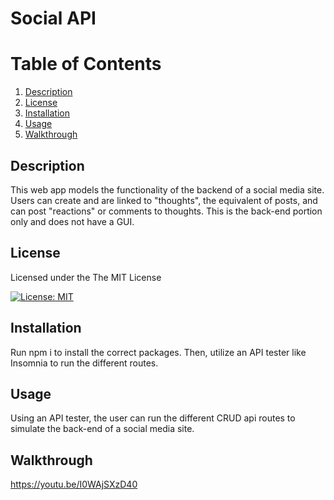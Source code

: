 # Social API

# Table of Contents

1. [Description](#description)
2. [License](#license)
3. [Installation](#installation)
4. [Usage](#usage)
5. [Walkthrough](#walkthrough)

## Description
This web app models the functionality of the backend of a social media site. Users can create and are linked to "thoughts", the equivalent of posts, and can post "reactions" or comments to thoughts. This is the back-end portion only and does not have a GUI.

## License
Licensed under the The MIT License    
          
[![License: MIT](https://img.shields.io/badge/License-MIT-yellow.svg)](https://opensource.org/licenses/MIT)

## Installation
Run npm i to install the correct packages. Then, utilize an API tester like Insomnia to run the different routes. 

## Usage
Using an API tester, the user can run the different CRUD api routes to simulate the back-end of a social media site. 

## Walkthrough
https://youtu.be/I0WAjSXzD40


